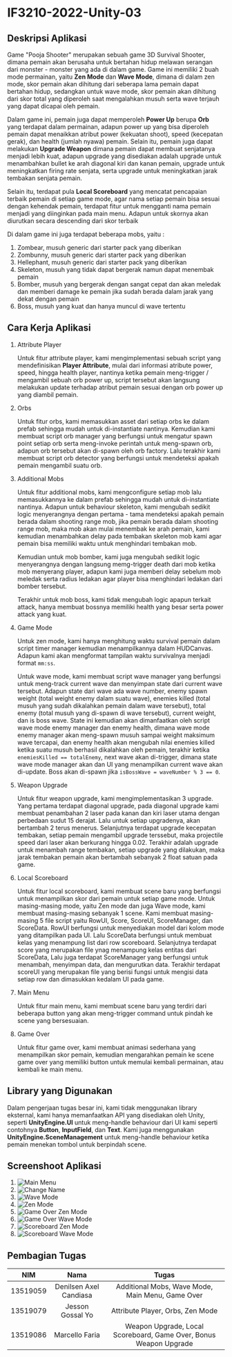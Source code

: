 # IF3210-2022-Unity-03

## Deskripsi Aplikasi
Game "Pooja Shooter" merupakan sebuah game 3D Survival Shooter, dimana pemain akan berusaha untuk bertahan hidup melawan serangan dari monster - monster yang ada di dalam game. Game ini memiliki 2 buah mode permainan, yaitu **Zen Mode** dan **Wave Mode**, dimana di dalam zen mode, skor pemain akan dihitung dari seberapa lama pemain dapat bertahan hidup, sedangkan untuk wave mode, skor pemain akan dihitung dari skor total yang diperoleh saat mengalahkan musuh serta wave terjauh yang dapat dicapai oleh pemain.

Dalam game ini, pemain juga dapat memperoleh **Power Up** berupa **Orb** yang terdapat dalam permainan, adapun power up yang bisa diperoleh pemain dapat menaikkan atribut power (kekuatan shoot), speed (kecepatan gerak), dan health (jumlah nyawa) pemain. Selain itu, pemain juga dapat melakukan **Upgrade Weapon** dimana pemain dapat membuat senjatanya menjadi lebih kuat, adapun upgrade yang disediakan adalah upgrade untuk menambahkan bullet ke arah diagonal kiri dan kanan pemain, upgrade untuk meningkatkan firing rate senjata, serta upgrade untuk meningkatkan jarak tembakan senjata pemain.

Selain itu, terdapat pula **Local Scoreboard** yang mencatat pencapaian terbaik pemain di setiap game mode, agar nama setiap pemain bisa sesuai dengan kehendak pemain, terdapat fitur untuk mengganti nama pemain menjadi yang diinginkan pada main menu. Adapun untuk skornya akan diurutkan secara descending dari skor terbaik

Di dalam game ini juga terdapat beberapa mobs, yaitu :
1. Zombear, musuh generic dari starter pack yang diberikan
2. Zombunny, musuh generic dari starter pack yang diberikan
3. Hellephant, musuh generic dari starter pack yang diberikan
4. Skeleton, musuh yang tidak dapat bergerak namun dapat menembak pemain
5. Bomber, musuh yang bergerak dengan sangat cepat dan akan meledak dan memberi damage ke pemain jika sudah berada dalam jarak yang dekat dengan pemain
6. Boss, musuh yang kuat dan hanya muncul di wave tertentu

## Cara Kerja Aplikasi

1. Attribute Player

    Untuk fitur attribute player, kami mengimplementasi sebuah script yang mendefinisikan **Player Attribute**, mulai dari informasi atribute power, speed, hingga health player, nantinya ketika pemain meng-trigger / mengambil sebuah orb power up, script tersebut akan langsung melakukan update terhadap atribut pemain sesuai dengan orb power up yang diambil pemain.

2. Orbs

    Untuk fitur orbs, kami memasukkan asset dari setiap orbs ke dalam prefab sehingga mudah untuk di-instantiate nantinya. Kemudian kami membuat script orb manager yang berfungsi untuk mengatur spawn point setiap orb serta meng-invoke perintah untuk meng-spawn orb, adapun orb tersebut akan di-spawn oleh orb factory. Lalu terakhir kami membuat script orb detector yang berfungsi untuk mendeteksi apakah pemain mengambil suatu orb.

3. Additional Mobs

    Untuk fitur additional mobs, kami mengconfigure setiap mob lalu memasukkannya ke dalam prefab sehingga mudah untuk di-instantiate nantinya. Adapun untuk behaviour skeleton, kami mengubah sedikit logic menyerangnya dengan pertama - tama mendeteksi apakah pemain berada dalam shooting range mob, jika pemain berada dalam shooting range mob, maka mob akan mulai menembak ke arah pemain, kami kemudian menambahkan delay pada tembakan skeleton mob kami agar pemain bisa memiliki waktu untuk menghindari tembakan mob.

    Kemudian untuk mob bomber, kami juga mengubah sedikit logic menyerangnya dengan langsung memg-trigger death dari mob ketika mob menyerang player, adapun kami juga memberi delay sebelum mob meledak serta radius ledakan agar player bisa menghindari ledakan dari bomber tersebut.

    Terakhir untuk mob boss, kami tidak mengubah logic apapun terkait attack, hanya membuat bossnya memiliki health yang besar serta power attack yang kuat.

4. Game Mode

    Untuk zen mode, kami hanya menghitung waktu survival pemain dalam script timer manager kemudian menampilkannya dalam HUDCanvas. Adapun kami akan mengformat tampilan waktu survivalnya menjadi format `mm:ss`.

    Untuk wave mode, kami membuat script wave manager yang berfungsi untuk meng-track current wave dan menyimpan state dari current wave tersebut. Adapun state dari wave ada wave number, enemy spawn weight (total weight enemy dalam suatu wave), enemies killed (total musuh yang sudah dikalahkan pemain dalam wave tersebut), total enemy (total musuh yang di-spawn di wave tersebut), current weight, dan is boss wave. State ini kemudian akan dimanfaatkan oleh script wave mode enemy manager dan enemy health, dimana wave mode enemy manager akan meng-spawn musuh sampai weight maksimum wave tercapai, dan enemy health akan mengubah nilai enemies killed ketika suatu musuh berhasil dikalahkan oleh pemain, terakhir ketika `enemiesKilled == totalEnemy`, next wave akan di-trigger, dimana state wave mode manager akan dan UI yang menampilkan current wave akan di-update. Boss akan di-spawn jika `isBossWave = waveNumber % 3 == 0`.

5. Weapon Upgrade

    Untuk fitur weapon upgrade, kami mengimplementasikan 3 upgrade. Yang pertama terdapat diagonal upgrade, pada diagonal upgrade kami membuat penambahan 2 laser pada kanan dan kiri laser utama dengan perbedaan sudut 15 derajat. Lalu untuk setiap upgradenya, akan bertambah 2 terus menerus. Selanjutnya terdapat upgrade kecepatan tembakan,  setiap pemain mengambil upgrade terssebut, maka projectile speed dari laser akan berkurang hingga 0.02. Terakhir adalah upgrade untuk menambah range tembakan, setiap upgrade yang dilakukan, maka jarak tembakan pemain akan bertambah sebanyak 2 float satuan pada game.

6. Local Scoreboard

    Untuk fitur local scoreboard, kami membuat scene baru yang berfungsi untuk menampilkan skor dari pemain untuk setiap game mode. Untuk masing-masing mode, yaitu Zen mode dan juga Wave mode, kami membuat masing-masing sebanyak 1 scene. Kami membuat masing-masing 5 file script yaitu RowUI, Score, ScoreUI, ScoreManager, dan ScoreData. RowUI berfungsi untuk menyediakan model dari kolom mode yang ditampilkan pada UI. Lalu ScoreData berfungsi untuk membuat kelas yang menampung list dari row scoreboard. Selanjutnya terdapat score yang merupakan file ynag menampung kelas entitas dari ScoreData, Lalu juga terdapat ScoreManager yang berfungsi untuk menambah, menyimpan data, dan mengurutkan data. Terakhir terdapat scoreUI yang merupakan file yang berisi fungsi untuk mengisi data setiap row dan dimasukkan kedalam UI pada game.

7. Main Menu

    Untuk fitur main menu, kami membuat scene baru yang terdiri dari beberapa button yang akan meng-trigger command untuk pindah ke scene yang bersesuaian.

8. Game Over

    Untuk fitur game over, kami membuat animasi sederhana yang menampilkan skor pemain, kemudian mengarahkan pemain ke scene game over yang memiliki button untuk memulai kembali permainan, atau kembali ke main menu.

## Library yang Digunakan

Dalam pengerjaan tugas besar ini, kami tidak menggunakan library eksternal, kami hanya memanfaatkan API yang disediakan oleh Unity, seperti **UnityEngine.UI** untuk meng-handle behaviour dari UI kami seperti contohnya **Button**, **InputField**, dan **Text**. Kami juga menggunakan **UnityEngine.SceneManagement** untuk meng-handle behaviour ketika pemain menekan tombol untuk berpindah scene.

## Screenshoot Aplikasi

1. ![Main Menu](/Screenshots/MainMenu.png "Main Menu")
2. ![Change Name](/Screenshots/ChangeName.png "Change Name")
3. ![Wave Mode](/Screenshots/WaveMode.png "Wave Mode")
4. ![Zen Mode](/Screenshots/ZenMode.png "Zen Mode")
5. ![Game Over Zen Mode](/Screenshots/GameOverZen.png "Game Over Zen Mode")
6. ![Game Over Wave Mode](/Screenshots/GameOverWave.png "Game Over Wave Mode")
7. ![Scoreboard Zen Mode](/Screenshots/ScoreboardZen.png "Scoreboard Zen Mode")
8. ![Scoreboard Wave Mode](/Screenshots/ScoreboardWave.png "Scoreboard Wave Mode")

## Pembagian Tugas

| NIM | Nama | Tugas | 
| :---: | :---: | :---: | 
| 13519059 | Denilsen Axel Candiasa| Additional Mobs, Wave Mode, Main Menu, Game Over |
| 13519079 | Jesson Gossal Yo | Attribute Player, Orbs, Zen Mode |
| 13519086 | Marcello Faria | Weapon Upgrade, Local Scoreboard, Game Over, Bonus Weapon Upgrade|
